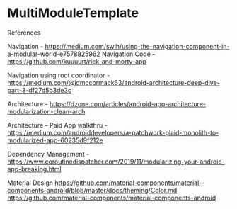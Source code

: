 # MultiModuleTemplate

References

Navigation - https://medium.com/swlh/using-the-navigation-component-in-a-modular-world-e7578825962
Navigation Code - https://github.com/kuuuurt/rick-and-morty-app

Navigation using root coordinator - https://medium.com/@jdmccormack63/android-architecture-deep-dive-part-3-df27d5b3de3c

Architecture - https://dzone.com/articles/android-app-architecture-modularization-clean-arch

Architecture - Paid App walkthru - https://medium.com/androiddevelopers/a-patchwork-plaid-monolith-to-modularized-app-60235d9f212e

Dependency Management - https://www.coroutinedispatcher.com/2019/11/modularizing-your-android-app-breaking.html

Material Design 
	https://github.com/material-components/material-components-android/blob/master/docs/theming/Color.md
	https://github.com/material-components/material-components-android
